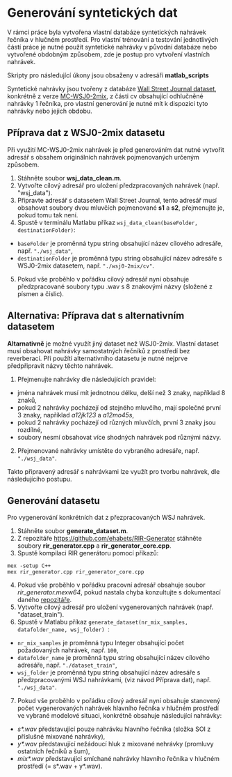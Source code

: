 # Generování syntetických dat
V rámci práce byla vytvořena vlastní databáze syntetických nahrávek řečníka v hlučném prostředí. Pro vlastní trénování a testování jednotlivých částí práce je nutné použít syntetické nahrávky v původní databáze nebo vytvořené obdobným způsobem, zde je postup pro vytvoření vlastních nahrávek.

Skripty pro následující úkony jsou obsaženy v adresáři **matlab_scripts**

Syntetické nahrávky jsou tvořeny z databáze [Wall Street Journal dataset](https://doi.org/10.1109/ICASSP.2016.7471631), konkrétně z verze [MC-WSJ0-2mix](https://doi.org/10.1109/ICASSP.2018.8461639), z části cv obsahující odhlučněné nahrávky 1 řečníka, pro vlastní generování je nutné mít k dispozici tyto nahrávky nebo jejich obdobu.

## Příprava dat z WSJ0-2mix datasetu
Při využití MC-WSJ0-2mix nahrávek je před generováním dat nutné vytvořit adresář s obsahem originálních nahrávek pojmenovaných určeným způsobem.

1. Stáhněte soubor **wsj_data_clean.m**.
2. Vytvořte cílový adresář pro uložení předzpracovaných nahrávek (např. "wsj_data").
3. Připravte adresář s datasetem Wall Street Journal, tento adresář musí obsahovat soubory dvou mluvčích pojmenované **s1** a **s2**, přejmenujte je, pokud tomu tak není.
4. Spustě v terminálu Matlabu příkaz ```wsj_data_clean(baseFolder, destinationFolder)```:
  - ```baseFolder``` je proměnná typu string obsahující název cílového adresáře, např.  ```"./wsj_data"```, <br>
  - ```destinationFolder``` je proměnná typu string obsahující název adresáře s WSJ0-2mix datasetem, např.  ```"./wsj0-2mix/cv"```.
5. Pokud vše proběhlo v pořádku cílový adresář nyní obsahuje předzpracované soubory typu .wav s 8 znakovými názvy (složené z písmen a číslic).

## Alternativa: Příprava dat s alternativním datasetem

**Altarnativně** je možné využít jiný dataset než WSJ0-2mix. Vlastní dataset musí obsahovat nahrávky samostatných řečníků z prostředí bez reverberací. Při použítí alternativního datasetu je nutné nejprve předpřipravit názvy těchto nahrávek.

1. Přejmenujte nahrávky dle následujících pravidel:
- jména nahrávek musí mít jednotnou délku, delší než 3 znaky, například 8 znaků,
- pokud 2 nahrávky pocházejí od stejného mluvčího, mají společné první 3 znaky, například *a12jk123* a *a12mo45s*,
- pokud 2 nahrávky pocházejí od různých mluvčích, první 3 znaky jsou rozdílné,
- soubory nesmí obsahovat více shodných nahrávek pod různými názvy.

2. Přejmenované nahrávky umístěte do vybraného adresáře, např.  ```"./wsj_data"```.

Takto připravený adresář s nahrávkami lze využít pro tvorbu nahrávek, dle následujícího postupu.

## Generování datasetu
Pro vygenerování konkrétních dat z přezpracovaných WSJ nahrávek.

1. Stáhněte soubor **generate_dataset.m**.
2. Z repozitáře https://github.com/ehabets/RIR-Generator stáhněte soubory **rir_generator.cpp** a **rir_generator_core.cpp**.
3. Spustě kompilaci RIR generátoru pomocí příkazů:
 ```
mex -setup C++
mex rir_generator.cpp rir_generator_core.cpp
 ```
4. Pokud vše proběhlo v pořádku pracovní adresář obsahuje soubor *rir_generator.mexw64*, pokud nastala chyba konzultujte s dokumentací daného [repozitáře](https://github.com/ehabets/RIR-Generator?tab=readme-ov-file).
5. Vytvořte cílový adresář pro uložení vygenerovaných nahrávek (např. "dataset_train").
6. Spustě v Matlabu příkaz ```generate_dataset(nr_mix_samples, datafolder_name, wsj_folder) ```:<br>
  - ```nr_mix_samples``` je proměnná typu Integer obsahující počet požadovaných nahrávek, např.  ```100```, <br>
  - ```datafolder_name``` je proměnná typu string obsahující název cílového adresáře, např.  ```"./dataset_train"```, <br>
  - ```wsj_folder``` je proměnná typu string obsahující název adresáře s předzpracovanými WSJ nahrávkami, (viz návod Příprava dat), např.  ```"./wsj_data"```.
7. Pokud vše proběhlo v pořádku cílový adresář nyní obsahuje stanovený počet vygenerovaných nahrávek hlavního řečníka v hlučném prostředí ve vybrané modelové situaci, konkrétně obsahuje následující nahrávky:
  - *s\*.wav* představující pouze nahrávku hlavního řečníka (složka SOI z příslušné mixované nahrávky),
  - *y\*.wav* představující nežádoucí hluk z mixované nehrávky (promluvy ostatních řečníků a šum),
  - *mix\*.wav* představující smíchané nahrávky hlavního řečníka v hlučném prostředí (= s*.wav + y*.wav).

